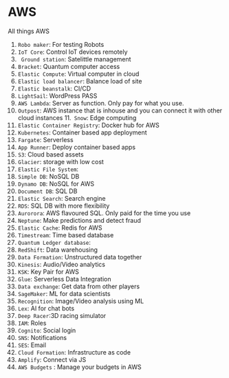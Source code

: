 # AWS
All things AWS
1.  `Robo maker`: For testing Robots
2. `IoT Core`: Control IoT devices remotely
3. ` Ground station`: Satelittle management
4. `Bracket`: Quantum computer access
5. `Elastic Compute`: Virtual computer in cloud
6. `Elastic load balancer`: Balance load of site
7. `Elastic beanstalk`: CI/CD
8. `LightSail`: WordPress PASS
9. `AWS Lambda`: Server as function. Only pay for what you use.
10. `Outpost`: AWS instance that is inhouse and you can connect it with other cloud instances
11.` Snow`: Edge computing
12. `Elastic Container Registry`: Docker hub for AWS
13. `Kubernetes`: Container based app deployment
14. `Fargate`: Serverless
15. `App Runner`: Deploy container based apps
16. `S3`: Cloud based assets
17. `Glacier`: storage with low cost
18. `Elastic File System`: 
19. `Simple DB`: NoSQL DB
20. `Dynamo DB`: NoSQL for AWS
21. `Document DB`: SQL DB
22. `Elastic Search`: Search engine
23. `RDS`: SQL DB with more flexibility
24. `Aurorora`: AWS flavoured SQL. Only paid for the time you use
25. `Neptune`: Make predictions and detect fraud
26. `Elastic Cache`: Redis for AWS
27. `Timestream`: Time based database
28. `Quantum Ledger database`: 
29. `RedShift`: Data warehousing
30. `Data Formation`: Unstructured data together
31. `Kinesis`: Audio/Video analytics
32. `KSK`: Key Pair for AWS
33. `Glue`: Serverless Data Integration
34. `Data exchange`: Get data from other players
35. `SageMaker`: ML for data scientists
36. `Recognition`: Image/Video analysis using ML
37. `Lex`: AI for chat bots
38. `Deep Racer`:3D racing simulator
39. `IAM`: Roles
40. `Cognito`: Social login
41. `SNS`: Notifications
42. `SES`: Email
43. `Cloud Formation`: Infrastructure as code
44. `Amplify`: Connect via JS
45. `AWS Budgets` : Manage your budgets in AWS
